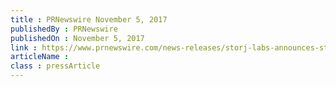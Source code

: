 ```yaml
---
title : PRNewswire November 5, 2017
publishedBy : PRNewswire
publishedOn : November 5, 2017
link : https://www.prnewswire.com/news-releases/storj-labs-announces-storj-tokens-now-listed-on-binance-exchange-for-trading-300549786.html
articleName : 
class : pressArticle
---
```

